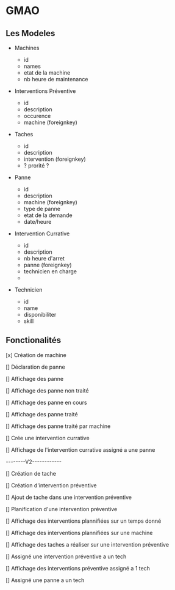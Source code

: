 # GMAO

## Les Modeles

- Machines
	- id
	- names
	- etat de la machine
	- nb heure de maintenance

- Interventions Préventive
	- id
	- description
	- occurence
	- machine (foreignkey)

- Taches
	- id
	- description
	- intervention (foreignkey)
	- ? prorité ?

- Panne
	- id
	- description
	- machine (foreignkey)
	- type de panne
	- etat de la demande
	- date/heure

- Intervention Currative
	- id
	- description
	- nb heure d'arret
	- panne (foreignkey)
	- technicien en charge
	-

- Technicien
	- id
	- name
	- disponibiliter
	- skill

## Fonctionalités

[x] Création de machine

[] Déclaration de panne

[] Affichage des panne

[] Affichage des panne non traité

[] Affichage des panne en cours 

[] Affichage des panne traité

[] Affichage des panne traité par machine

[] Crée une intervention currative

[] Affichage de l'intervention currative assigné a une panne


--------V2------------

[] Création de tache

[] Création d'intervention préventive

[] Ajout de tache dans une intervention préventive

[] Planification d'une intervention préventive

[] Affichage des interventions plannifiées sur un temps donné

[] Affichage des interventions plannifiées sur une machine 

[] Affichage des taches a réaliser sur une intervention préventive

[] Assigné une intervention préventive a un tech

[] Affichage des interventions préventive assigné a 1 tech

[] Assigné une panne a un tech
